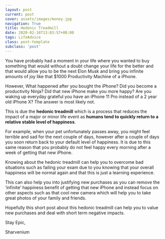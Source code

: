 ```yaml
---
layout: post
current: post
cover: assets/images/money.jpg
navigation: True
title: Hedonic Treadmill
date: 2020-02-16T13:03:57+08:00
tags: LifeAdvice
class: post-template
subclass: 'post'
---
```

You have probably had a moment in your life where you wanted to buy something that would without a doubt change your life for the better and that would allow you to be the next Elon Musk and bring you infinite amounts of joy like that $1000 Productivity Machine of a iPhone.

However, What happened after you bought the iPhone? Did you become a productivity Ninja? Did that new iPhone make you more happy? Are you waking up everyday grateful you have an iPhone 11 Pro instead of a 2 year old iPhone X? The answer is most likely not.

This is due the **hedonic treadmill** which is a process that reduces the impact of a major or minor life event as **humans tend to quickly return to a relative stable level of happiness**.

For example, when your pet unfortunately passes away, you might feel terrible and sad for the next couple of days, however after a couple of days you soon return back to your default level of happiness. It is due to this same reason that you probably do not feel happy every morning after a week of getting that new iPhone.

Knowing about the hedonic treadmill can help you to overcome bad situations such as failing your exam due to you knowing that your overall happiness will be normal again and that this is just a learning experience.

This can also help you into justifying new purchases as you can remove the &#8216;infinite&#8217; happiness benefit of getting that new iPhone and instead focus on other aspects such as that cool new camera which will help you to take great photos of your family and friends.

Hopefully this short post about this hedonic treadmill can help you to value new purchases and deal with short term negative impacts.

Stay Epic,

Sharvenium